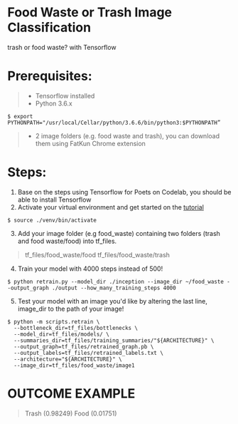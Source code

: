 # Food Waste or Trash Image Classification
trash or food waste? with Tensorflow

# Prerequisites: 
> - Tensorflow installed
> - Python 3.6.x 
```
$ export PYTHONPATH="/usr/local/Cellar/python/3.6.6/bin/python3:$PYTHONPATH”
```
> - 2 image folders (e.g. food waste and trash), you can download them using FatKun Chrome extension

# Steps:
1. Base on the steps using Tensorflow for Poets on Codelab, you should be able to install Tensorflow
2. Activate your virtual environment and get started on the [tutorial](https://codelabs.developers.google.com/codelabs/tensorflow-for-poets/)

```
$ source ./venv/bin/activate
```

3. Add your image folder (e.g food_waste) containing two folders (trash and food waste/food) into tf_files. 
> tf_files/food_waste/food
> tf_files/food_waste/trash

4. Train your model with 4000 steps instead of 500!
```
$ python retrain.py --model_dir ./inception --image_dir ~/food_waste --output_graph ./output --how_many_training_steps 4000

```

5. Test your model with an image you'd like by altering the last line, image_dir to the path of your image!

```
$ python -m scripts.retrain \
  --bottleneck_dir=tf_files/bottlenecks \
  --model_dir=tf_files/models/ \
  --summaries_dir=tf_files/training_summaries/"${ARCHITECTURE}" \
  --output_graph=tf_files/retrained_graph.pb \
  --output_labels=tf_files/retrained_labels.txt \
  --architecture="${ARCHITECTURE}" \
  --image_dir=tf_files/food_waste/image1
```


# OUTCOME EXAMPLE

> Trash (0.98249)
> Food (0.01751)

